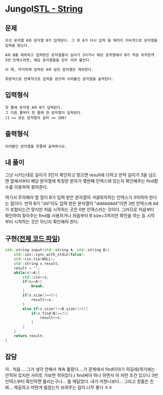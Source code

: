 # Jungol[STL - String](http://www.jungol.co.kr/bbs/board.php?bo_table=pbank&wr_id=4611&sca=2050)
## 문제
    우선 문자열 A와 문자열 B가 입력된다. 그 후 A가 다시 입력 될 때까지 지속적으로 문자열을 입력을 받는다.

    A와 B를 제외하고 입력받은 문자열들의 길이가 3이거나 해당 문자열에서 B가 처음 위치한게 3번 인덱스라면, 해당 문자열들을 모두 이어 붙인다.

    이 때, 마지막에 입력된 A와 같은 문자열은 제외한다.

    최종적으로 반복적으로 입력을 받으며 이어붙인 문자열을 출력한다.​

## 입력형식 
    첫 줄에 문자열 A와 B가 입력된다.
    그 다음 줄부터 한 줄에 한 문자열이 입력된다.
    (1 <= 모든 문자열​의 길이 <= 100)​

## 출력형식
    이어붙인 문자열​을 한줄에 출력하시오.

## 내 풀이
 그냥 시키는대로 길이가 3인지 확인하고 맞으면 result에 더하고 만약 길이가 3을 넘으면 앞에서부터 해당 문자열에 특정한 문자가 몇번째 인덱스에 있는지 확인해주는 find함수를 이용하여 찾아준다.

 여기서 주의해야 할 점이 B가 입력 받은 문자열의 $처음$위치하는 인덱스가 3이여야 한다는 점이다. 만약 B가 "dd"이도 입력 받은 문자열이 "dddddddd"이면 3번 인덱스에 dd가 포함되는건 맞지만 처음 시작하는 곳은 0번 인덱스라는 것이다. 그러므로 처음부터 확인하여 찾아주는 find를 사용하거나 처음부터 B size+3까지만 확인을 하는 등 시작부터 시작하는 것은 아닌지 확인해야 한다.

## 구현([전체 코드 파일](/jungol/4987STL-String/c.cpp))
``` c++
std::string input(std::string A, std::string B){
    std::ios::sync_with_stdio(false);
    std::cin.tie(NULL);
    std::string s,result;
    result = "";
    while(s!=A){
        std::cin>>s;
        if(s==A){
            break;
        }
        if(s.size()==3){
            result+=s;
        }
        else if(s.size()>=B.size()+3){
            if(s.find(B)==3){
                result+=s;
            }
        }
    }
    return result;
}
```

## 잡담
 아.. 처음.... 그거 생각 안해서 계속 틀렸다....가 문제에서 find이야기 하길레(여기에는 안적혀 있지만 사이트 가보면 적혀있다.) find써야 하나 하면서 아 저런 조건 있으니 3번인덱스부터 확인하면 틀리는구나... 를 깨달았다. 내가 미쳣나보다...
 그리고 정올은 진짜... 제출하고 어떤게 틀렸는지 보여주는 점이 너무 좋다 ㅎㅎ